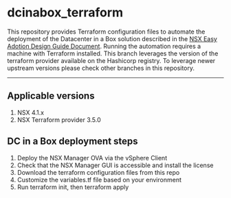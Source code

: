 # dcinabox_terraform

This repository provides Terraform configuration files to automate the deployment of the Datacenter in a Box solution described in the [NSX Easy Adotion Design Guide Document](https://nsx.techzone.vmware.com/resource/nsx-easy-adoption-design-guide). Running the automation requires a machine with Terraform installed. This branch leverages the version of the terraform provider available on the Hashicorp registry. To leverage newer upstream versions please check other branches in this repository.

___
## Applicable versions
1) NSX 4.1.x
2) NSX Terraform provider 3.5.0


## DC in a Box deployment steps
1)	Deploy the NSX Manager OVA via the vSphere Client
2)	Check that the NSX Manager GUI is accessible and install the license
3)	Download the terraform configuration files from this repo
4)	Customize the variables.tf file based on your environment
5)	Run terraform init, then terraform apply
